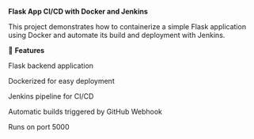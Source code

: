 **Flask App CI/CD with Docker and Jenkins**

This project demonstrates how to containerize a simple Flask application using Docker and automate its build and deployment with Jenkins.

🚀 **Features**

Flask backend application

Dockerized for easy deployment

Jenkins pipeline for CI/CD

Automatic builds triggered by GitHub Webhook

Runs on port 5000
